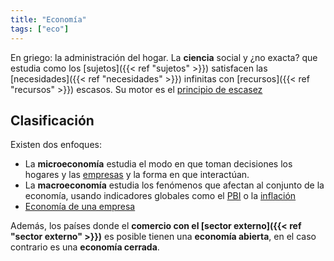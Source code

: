 ```yaml
---
title: "Economía"
tags: ["eco"]
---
```

En griego: la administración del hogar. La **ciencia** social y ¿no exacta? que estudia como los [sujetos]({{< ref "sujetos" >}}) satisfacen las [necesidades]({{< ref "necesidades" >}}) infinitas con [recursos]({{< ref "recursos" >}}) escasos. Su motor es el [principio de escasez](#)

## Clasificación
Existen dos enfoques:
- La **microeconomía** estudia el modo en que toman decisiones los hogares y las [empresas](#) y la forma en que interactúan.
- La **macroeconomía** estudia los fenómenos que afectan al conjunto de la economía, usando indicadores globales como el [PBI](#) o la [inflación](#)
- [Economía de una empresa](#)

Además, los países donde el **comercio con el [sector externo]({{< ref "sector externo" >}})** es posible tienen una **economía abierta**, en el caso contrario es una **economía cerrada**.